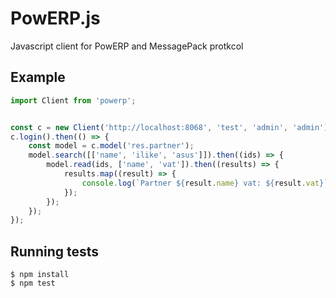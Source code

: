# PowERP.js

Javascript client for PowERP and MessagePack protkcol


## Example

```javascript
import Client from 'powerp';


const c = new Client('http://localhost:8068', 'test', 'admin', 'admin');
c.login().then(() => {
    const model = c.model('res.partner');
    model.search([['name', 'ilike', 'asus']]).then((ids) => {
        model.read(ids, ['name', 'vat']).then((results) => {
            results.map((result) => {
                console.log(`Partner ${result.name} vat: ${result.vat}`);
            });
        });
    });
});
```

## Running tests

```shell
$ npm install
$ npm test
```
